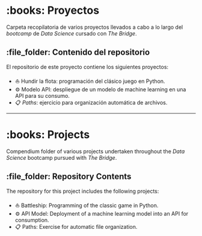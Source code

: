 <h1 id="Proyectos"> :books: Proyectos</h1>

Carpeta recopilatoria de varios proyectos llevados a cabo a lo largo del *bootcamp* de *Data Science* cursado con *The Bridge*.

<h2 id="Contenido del repositorio"> :file_folder: Contenido del repositorio</h2>

El repositorio de este proyecto contiene los siguientes proyectos:

* :boat: Hundir la flota: programación del clásico juego en Python.
* :gear: Modelo API: despliegue de un modelo de machine learning en una API para su consumo.
* :clipboard: *Paths*: ejercicio para organización automática de archivos.

_______________________________________

<h1 id="Projects"> :books: Projects</h1>

Compendium folder of various projects undertaken throughout the *Data Science* bootcamp pursued with *The Bridge*.

<h2 id="Repository Contents"> :file_folder: Repository Contents</h2>

The repository for this project includes the following projects:

* :boat: Battleship: Programming of the classic game in Python.
* :gear: API Model: Deployment of a machine learning model into an API for consumption.
* :clipboard: Paths: Exercise for automatic file organization.

